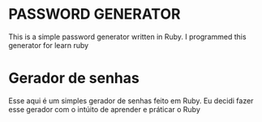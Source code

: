 # PASSWORD GENERATOR
This is a simple password generator written in Ruby. I programmed this generator for learn ruby

# Gerador de senhas 
Esse aqui é um simples gerador de senhas feito em Ruby. Eu decidi fazer esse gerador com o intúito de aprender e práticar o Ruby